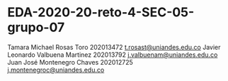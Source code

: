 # EDA-2020-20-reto-4-SEC-05-grupo-07
Tamara Michael Rosas Toro 202013472 t.rosast@uniandes.edu.co
Javier Leonardo Valbuena Martinez 202013792 j.valbuenam@uniandes.edu.co
Juan José Montenegro Chaves 202012725 j.montenegroc@uniandes.edu.co
